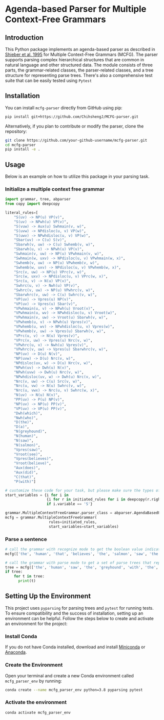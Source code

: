 # Agenda-based Parser for Multiple Context-Free Grammars

## Introduction

This Python package implements an agenda-based parser as described in [Shieber et al. 1995](https://doi.org/10.1016/0743-1066(95)00035-I) for Multiple Context-Free Grammars (MCFG). The parser supports parsing complex hierarchical structures that are common in natural language and other structured data. The module consists of three parts, the grammar-related classes, the parser-related classes, and a tree structure for representing parse trees. There's also a comprehensive test suite that can be easily tested using `Pytest`



## Installation

You can install `mcfg-parser` directly from GitHub using pip:

```bash
pip install git+https://github.com/ChihshengJ/MCFG-parser.git
```

Alternatively, if you plan to contribute or modify the parser, clone the repository:

```bash
git clone https://github.com/your-github-username/mcfg-parser.git 
cd mcfg-parser
pip install -e .
```



## Usage

Below is an example on how to utilize this package in your parsing task. 

### Initialize a multiple context free grammar

```python
import grammar, tree, abparser
from copy import deepcopy

literal_rules=[
    "S(uv) -> NP(u) VP(v)",
    "S(uv) -> NPwh(u) VP(v)",
    "S(vuw) -> Aux(u) Swhmain(v, w)",
    "S(uvw) -> NPdisloc(u, v) VP(w)",
    "S(uwv) -> NPwhdisloc(u, v) VP(w)",
    "Sbar(uv) -> C(u) S(v)",
    "Sbarwh(v, uw) -> C(u) Swhemb(v, w)",
    "Sbarwh(u, v) -> NPwh(u) VP(v)",
    "Swhmain(v, uw) -> NP(u) VPwhmain(v, w)",
    "Swhmain(w, uxv) -> NPdisloc(u, v) VPwhmain(w, x)",
    "Swhemb(v, uw) -> NP(u) VPwhemb(v, w)",
    "Swhemb(w, uxv) -> NPdisloc(u, v) VPwhemb(w, x)",
    "Src(v, uw) -> NP(u) VPrc(v, w)",
    "Src(w, uxv) -> NPdisloc(u, v) VPrc(w, x)",
    "Src(u, v) -> N(u) VP(v)",
    "Swhrc(u, v) -> Nwh(u) VP(v)",
    "Swhrc(v, uw) -> NP(u) VPwhrc(v, w)",
    "Sbarwhrc(v, uw) -> C(u) Swhrc(v, w)",
    "VP(uv) -> Vpres(u) NP(v)",
    "VP(uv) -> Vpres(u) Sbar(v)",
    "VPwhmain(u, v) -> NPwh(u) Vroot(v)",
    "VPwhmain(u, wv) -> NPwhdisloc(u, v) Vroot(w)",
    "VPwhmain(v, uw) -> Vroot(u) Sbarwh(v, w)",
    "VPwhemb(u, v) -> NPwh(u) Vpres(v)",
    "VPwhemb(u, wv) -> NPwhdisloc(u, v) Vpres(w)",
    "VPwhemb(v, uw) -> Vpres(u) Sbarwh(v, w)",
    "VPrc(u, v) -> N(u) Vpres(v)",
    "VPrc(v, uw) -> Vpres(u) Nrc(v, w)",
    "VPwhrc(u, v) -> Nwh(u) Vpres(v)",
    "VPwhrc(v, uw) -> Vpres(u) Sbarwhrc(v, w)",
    "NP(uv) -> D(u) N(v)",
    "NP(uvw) -> D(u) Nrc(v, w)",
    "NPdisloc(uv, w) -> D(u) Nrc(v, w)",
    "NPwh(uv) -> Dwh(u) N(v)",
    "NPwh(uvw) -> Dwh(u) Nrc(v, w)",
    "NPwhdisloc(uv, w) -> Dwh(u) Nrc(v, w)",
    "Nrc(v, uw) -> C(u) Src(v, w)",
    "Nrc(u, vw) -> N(u) Swhrc(v, w)",
    "Nrc(u, vwx) -> Nrc(u, v) Swhrc(w, x)",
    "N(uv) -> N(u) N(v)",
    "PP(uv) -> P(u) NP(v)",
    "NP(uv) -> NP(u) PP(v)",
    "VP(uv) -> VP(u) PP(v)",
    "Dwh(which)",
    "Nwh(who)",
    "D(the)",
    "D(a)",
    "N(greyhound)",
    "N(human)",
    "N(saw)",
    "N(salmon)",
    "Vpres(saw)",
    "Vroot(see)",
    "Vpres(believes)",
    "Vroot(believe)",
    "Aux(does)",
    "Aux(did)",
    "C(that)",
    "P(with)"]

# customize these code for your task, but please make sure the types of the parameters are all correct
start_variables = {i for i in 
                   {i for r in initiated_rules for i in deepcopy(r.right_side) + ((deepcopy(r.left_side)),)} 
                   if i.variable == 'S'}

grammar.MultipleContextFreeGrammar.parser_class = abparser.AgendaBasedParser
mcfg = grammar.MultipleContextFreeGrammar(
                    rules=initiated_rules,
                    start_variables=start_variables)
```

### Parse a sentence

```python
# call the grammar with recognize mode to get the boolean value indicating whether this sentence is grammatical or not with regard to your rules
mcfg(['the', 'human', 'that', 'believes', 'the', 'salmon', 'saw', 'the', 'greyhound'], mode="recognize")

# call the grammar with parse mode to get a set of parse trees that represents the parsing result
tree = mcfg(['the', 'human', 'saw', 'the', 'greyhound', 'with', 'the', 'salmon'], mode = 'parse')
if tree:
    for t in tree:
      print(t)
```

## Setting Up the Environment

This project uses `pyparsing` for parsing trees and `pytest` for running tests. To ensure compatibility and the success of installation, setting up an environment can be helpful. Follow the steps below to create and activate an environment for the project:

### Install Conda

If you do not have Conda installed, download and install [Miniconda](https://docs.conda.io/en/latest/miniconda.html) or [Anaconda](https://www.anaconda.com/products/distribution).

### Create the Environment

Open your terminal and create a new Conda environment called `mcfg_parser_env` by running:

```bash
conda create --name mcfg_parser_env python=3.8 pyparsing pytest
```

### Activate the environment

```bash
conda activate mcfg_parser_env
```

